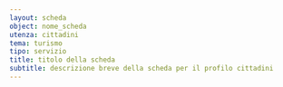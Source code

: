 ```yaml
---
layout: scheda
object: nome_scheda
utenza: cittadini
tema: turismo
tipo: servizio
title: titolo della scheda
subtitle: descrizione breve della scheda per il profilo cittadini
---
```

